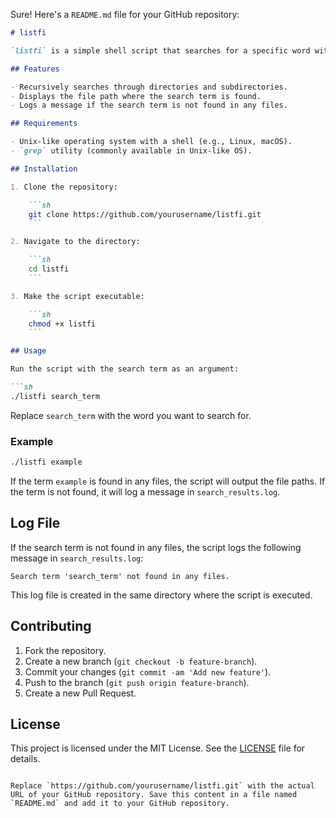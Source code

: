 Sure! Here's a `README.md` file for your GitHub repository:

```markdown
# listfi

`listfi` is a simple shell script that searches for a specific word within all files in a directory and its subdirectories. If the word is found, it displays the location. If not, it logs the search term in a log file.

## Features

- Recursively searches through directories and subdirectories.
- Displays the file path where the search term is found.
- Logs a message if the search term is not found in any files.

## Requirements

- Unix-like operating system with a shell (e.g., Linux, macOS).
- `grep` utility (commonly available in Unix-like OS).

## Installation

1. Clone the repository:

    ```sh
    git clone https://github.com/yourusername/listfi.git
    ```

2. Navigate to the directory:

    ```sh
    cd listfi
    ```

3. Make the script executable:

    ```sh
    chmod +x listfi
    ```

## Usage

Run the script with the search term as an argument:

```sh
./listfi search_term
```

Replace `search_term` with the word you want to search for.

### Example

```sh
./listfi example
```

If the term `example` is found in any files, the script will output the file paths. If the term is not found, it will log a message in `search_results.log`.

## Log File

If the search term is not found in any files, the script logs the following message in `search_results.log`:

```
Search term 'search_term' not found in any files.
```

This log file is created in the same directory where the script is executed.

## Contributing

1. Fork the repository.
2. Create a new branch (`git checkout -b feature-branch`).
3. Commit your changes (`git commit -am 'Add new feature'`).
4. Push to the branch (`git push origin feature-branch`).
5. Create a new Pull Request.

## License

This project is licensed under the MIT License. See the [LICENSE](LICENSE) file for details.
```

Replace `https://github.com/yourusername/listfi.git` with the actual URL of your GitHub repository. Save this content in a file named `README.md` and add it to your GitHub repository.
